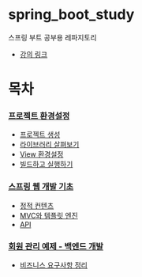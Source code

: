 # spring_boot_study
스프링 부트 공부용 레파지토리

+ [강의 링크](https://www.inflearn.com/my-courses)

# 목차

### [프로젝트 환경설정](https://github.com/journeytorainbow/spring_boot_study/tree/master/%ED%94%84%EB%A1%9C%EC%A0%9D%ED%8A%B8_%ED%99%98%EA%B2%BD%EC%84%A4%EC%A0%95)
  + [프로젝트 생성](https://github.com/journeytorainbow/spring_boot_study/blob/master/%ED%94%84%EB%A1%9C%EC%A0%9D%ED%8A%B8_%ED%99%98%EA%B2%BD%EC%84%A4%EC%A0%95/%ED%94%84%EB%A1%9C%EC%A0%9D%ED%8A%B8_%EC%83%9D%EC%84%B1.md)
  + [라이브러리 살펴보기](https://github.com/journeytorainbow/spring_boot_study/blob/master/%ED%94%84%EB%A1%9C%EC%A0%9D%ED%8A%B8_%ED%99%98%EA%B2%BD%EC%84%A4%EC%A0%95/%EB%9D%BC%EC%9D%B4%EB%B8%8C%EB%9F%AC%EB%A6%AC_%EC%82%B4%ED%8E%B4%EB%B3%B4%EA%B8%B0.md)
  + [View 환경설정](https://github.com/journeytorainbow/spring_boot_study/blob/master/%ED%94%84%EB%A1%9C%EC%A0%9D%ED%8A%B8_%ED%99%98%EA%B2%BD%EC%84%A4%EC%A0%95/View_%ED%99%98%EA%B2%BD%EC%84%A4%EC%A0%95.md)
  + [빌드하고 실행하기](https://github.com/journeytorainbow/spring_boot_study/blob/master/%ED%94%84%EB%A1%9C%EC%A0%9D%ED%8A%B8_%ED%99%98%EA%B2%BD%EC%84%A4%EC%A0%95/%EB%B9%8C%EB%93%9C%ED%95%98%EA%B3%A0_%EC%8B%A4%ED%96%89%ED%95%98%EA%B8%B0.md)

### [스프링 웹 개발 기초](https://github.com/journeytorainbow/spring_boot_study/tree/master/%EC%8A%A4%ED%94%84%EB%A7%81_%EC%9B%B9%EA%B0%9C%EB%B0%9C_%EA%B8%B0%EC%B4%88)
  + [정적 컨텐츠](https://github.com/journeytorainbow/spring_boot_study/blob/master/%EC%8A%A4%ED%94%84%EB%A7%81_%EC%9B%B9%EA%B0%9C%EB%B0%9C_%EA%B8%B0%EC%B4%88/%EC%A0%95%EC%A0%81_%EC%BB%A8%ED%85%90%EC%B8%A0.md)
  + [MVC와 템플릿 엔진](https://github.com/journeytorainbow/spring_boot_study/blob/master/%EC%8A%A4%ED%94%84%EB%A7%81_%EC%9B%B9%EA%B0%9C%EB%B0%9C_%EA%B8%B0%EC%B4%88/MVC_%EC%99%80_%ED%85%9C%ED%94%8C%EB%A6%BF%EC%97%94%EC%A7%84.md)
  + [API](https://github.com/journeytorainbow/spring_boot_study/blob/master/%EC%8A%A4%ED%94%84%EB%A7%81_%EC%9B%B9%EA%B0%9C%EB%B0%9C_%EA%B8%B0%EC%B4%88/API.md)

### [회원 관리 예제 - 백엔드 개발](https://github.com/journeytorainbow/spring_boot_study/tree/master/(%EB%B0%B1%EC%97%94%EB%93%9C)%ED%9A%8C%EC%9B%90%EA%B4%80%EB%A6%AC%EC%98%88%EC%A0%9C)
  + [비즈니스 요구사항 정리](https://github.com/journeytorainbow/spring_boot_study/blob/master/(%EB%B0%B1%EC%97%94%EB%93%9C)%ED%9A%8C%EC%9B%90%EA%B4%80%EB%A6%AC%EC%98%88%EC%A0%9C/%EB%B9%84%EC%A6%88%EB%8B%88%EC%8A%A4_%EC%9A%94%EA%B5%AC%EC%82%AC%ED%95%AD_%EC%A0%95%EB%A6%AC.md)
